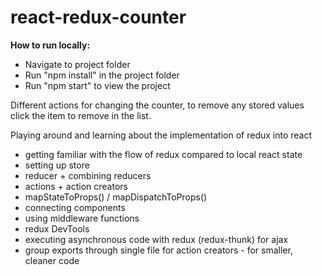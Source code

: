 # react-redux-counter

<b>How to run locally:</b>
 - Navigate to project folder
 - Run "npm install" in the project folder
 - Run "npm start" to view the project
 
 Different actions for changing the counter, to remove any stored values click the item to remove in the list.
 
 
Playing around and learning about the implementation of redux into react
 - getting familiar with the flow of redux compared to local react state
 - setting up store
 - reducer + combining reducers
 - actions + action creators
 - mapStateToProps() / mapDispatchToProps()
 - connecting components
 - using middleware functions
 - redux DevTools
 - executing asynchronous code with redux (redux-thunk) for ajax
 - group exports through single file for action creators - for smaller, cleaner code
